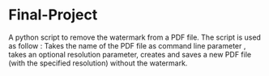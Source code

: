 # Final-Project
A python script to remove the watermark from a PDF file. The script is used as follow : Takes the name of the PDF file as command line parameter , takes an optional resolution parameter,  creates and saves a new PDF file (with the specified resolution) without the watermark.
